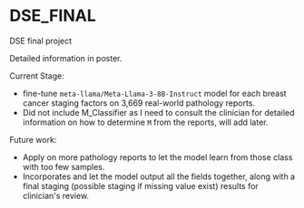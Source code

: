 # DSE_FINAL
DSE final project

Detailed information in poster.

Current Stage:
- fine-tune `meta-llama/Meta-Llama-3-8B-Instruct` model for each breast cancer staging factors on 3,669 real-world pathology reports.
- Did not include M_Classifier as I need to consult the clinician for detailed information on how to determine `M` from the reports, will add later.

Future work:
- Apply on more pathology reports to let the model learn from those class with too few samples.
- Incorporates and let the model output all the fields together, along with a final staging (possible staging if missing value exist) results for clinician's review.

